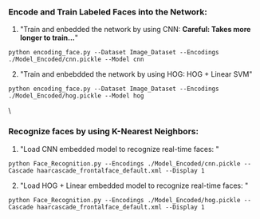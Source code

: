 ### Encode and Train Labeled Faces into the Network:


1. "Train and enbedded the network by using CNN: **Careful: Takes more longer to train...**"

`python encoding_face.py --Dataset Image_Dataset --Encodings ./Model_Encoded/cnn.pickle --Model cnn`

2. "Train and enbebdded the network by using HOG: HOG + Linear SVM"

`python encoding_face.py --Dataset Image_Dataset --Encodings ./Model_Encoded/hog.pickle --Model hog`

\

### Recognize faces by using K-Nearest Neighbors:


1. "Load CNN embedded model to recognize real-time faces: " 

`python Face_Recognition.py --Encodings ./Model_Encoded/cnn.pickle --Cascade haarcascade_frontalface_default.xml --Display 1`

2. "Load HOG + Linear embedded model to recognize real-time faces: "

`python Face_Recognition.py --Encodings ./Model_Encoded/hog.pickle --Cascade haarcascade_frontalface_default.xml --Display 1`
